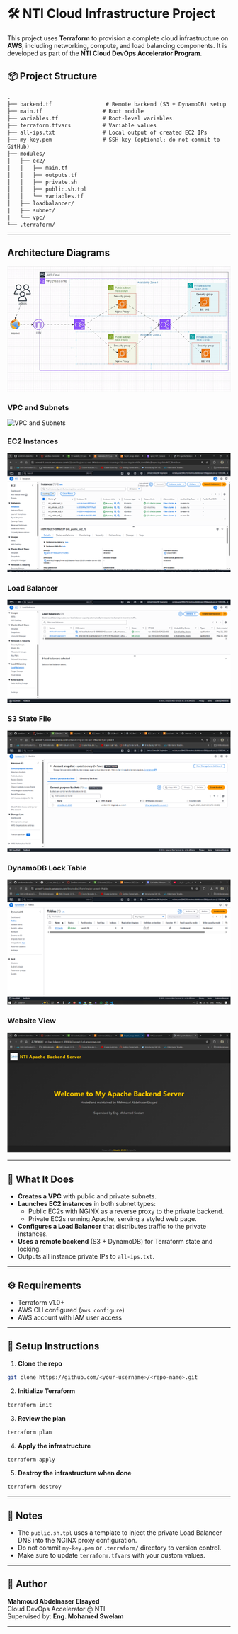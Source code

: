 # 🛠️ NTI Cloud Infrastructure Project

This project uses **Terraform** to provision a complete cloud infrastructure on **AWS**, including networking, compute, and load balancing components. It is developed as part of the **NTI Cloud DevOps Accelerator Program**.

## 📦 Project Structure

```
.
├── backend.tf                 # Remote backend (S3 + DynamoDB) setup
├── main.tf                   # Root module
├── variables.tf              # Root-level variables
├── terraform.tfvars          # Variable values
├── all-ips.txt               # Local output of created EC2 IPs
├── my-key.pem                # SSH key (optional; do not commit to GitHub)
├── modules/
│   ├── ec2/
│   │   ├── main.tf
│   │   ├── outputs.tf
│   │   ├── private.sh
│   │   ├── public.sh.tpl
│   │   └── variables.tf
│   ├── loadbalancer/
│   ├── subnet/
│   └── vpc/
└── .terraform/               
```

---
## Architecture Diagrams
![project](attachment/project.png)

### VPC and Subnets
![VPC and Subnets](attachment/image.png)

### EC2 Instances
![EC2 Instances](attachment/instances.png)

### Load Balancer
![Load Balancer](attachment/loadbalancer.png)

### S3 State File
![S3 State File](attachment/s3-statefile.png)

### DynamoDB Lock Table
![DynamoDB](attachment/dynamodb.png)

### Website View
![Website](attachment/website.png)


---

## 🚀 What It Does

- **Creates a VPC** with public and private subnets.
- **Launches EC2 instances** in both subnet types:
  - Public EC2s with NGINX as a reverse proxy to the private backend.
  - Private EC2s running Apache, serving a styled web page.
- **Configures a Load Balancer** that distributes traffic to the private instances.
- **Uses a remote backend** (S3 + DynamoDB) for Terraform state and locking.
- Outputs all instance private IPs to `all-ips.txt`.

---

## ⚙️ Requirements

- Terraform v1.0+
- AWS CLI configured (`aws configure`)
- AWS account with IAM user access

---

## 📁 Setup Instructions

1. **Clone the repo**

```bash
git clone https://github.com/<your-username>/<repo-name>.git

```

2. **Initialize Terraform**

```bash
terraform init
```

3. **Review the plan**

```bash
terraform plan
```

4. **Apply the infrastructure**

```bash
terraform apply
```

5. **Destroy the infrastructure when done**

```bash
terraform destroy
```

---

## 🧾 Notes

- The `public.sh.tpl` uses a template to inject the private Load Balancer DNS into the NGINX proxy configuration.
- Do not commit `my-key.pem` or `.terraform/` directory to version control.
- Make sure to update `terraform.tfvars` with your custom values.

---

## 👤 Author

**Mahmoud Abdelnaser Elsayed**  
Cloud DevOps Accelerator @ NTI  
Supervised by: **Eng. Mohamed Swelam**

---


